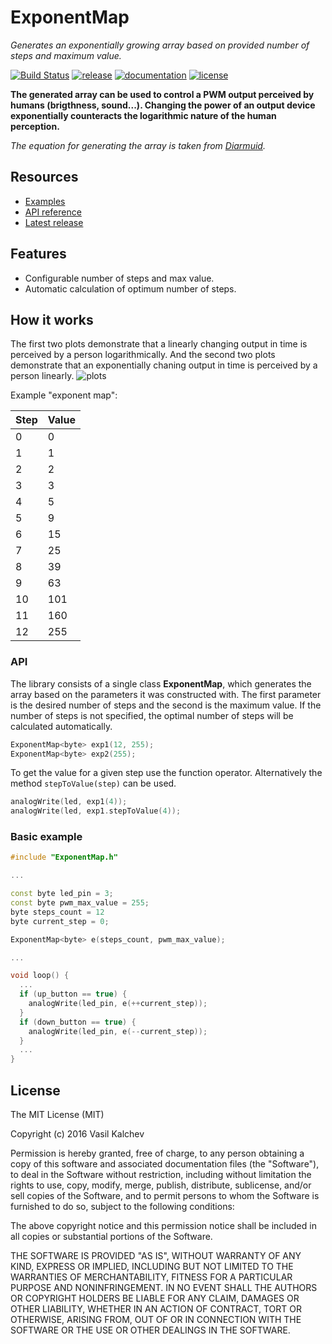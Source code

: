 ExponentMap
===========

*Generates an exponentially growing array based on provided number of steps and maximum value.*

[![Build Status](https://travis-ci.org/VaSe7u/ExponentMap.svg?branch=master)](https://travis-ci.org/VaSe7u/ExponentMap)
[![release](https://img.shields.io/badge/release-1.1.0-yellow.svg)](https://github.com/VaSe7u/ExponentMap/releases)
[![documentation](https://img.shields.io/badge/docs-doxygen-green.svg)](https://VaSe7u.github.io/ExponentMap/doc/Doxygen/html/index.html)
[![license](https://img.shields.io/github/license/mashape/apistatus.svg?maxAge=2592000)](https://opensource.org/licenses/mit-license.php)

**The generated array can be used to control a PWM output perceived by humans (brigthness, sound...). Changing the power of an output device exponentially counteracts the logarithmic nature of the human perception.**

*The equation for generating the array is taken from [Diarmuid][diarmuid].*


Resources
---------
 - [Examples][examples]
 - [API reference][doxygen classes]
 - [Latest release][latest release]

Features
--------
 - Configurable number of steps and max value.
 - Automatic calculation of optimum number of steps.

How it works
------------
The first two plots demonstrate that a linearly changing output in time is perceived by a person logarithmically. And the second two plots demonstrate that an exponentially chaning output in time is perceived by a person linearly.
![plots](https://raw.githubusercontent.com/VasilKalchev/ExponentMap/master/doc/Images/plots.png)

Example "exponent map":

| Step   | Value  |
| ------ |--------|
| 0      | 0      |
| 1      | 1      |
| 2      | 2      |
| 3      | 3      |
| 4      | 5      |
| 5      | 9      |
| 6      | 15     |
| 7      | 25     |
| 8      | 39     |
| 9      | 63     |
| 10     | 101    |
| 11     | 160    |
| 12     | 255    |


### API
The library consists of a single class **ExponentMap**, which generates the array based on the parameters it was constructed with. The first parameter is the desired number of steps and the second is the maximum value. If the number of steps is not specified, the optimal number of steps will be calculated automatically.
```c++
ExponentMap<byte> exp1(12, 255);
ExponentMap<byte> exp2(255);
```


To get the value for a given step use the function operator. Alternatively the method `stepToValue(step)` can be used.
```c++
analogWrite(led, exp1(4));
analogWrite(led, exp1.stepToValue(4));
```


### Basic example
```c++
#include "ExponentMap.h"

...

const byte led_pin = 3;
const byte pwm_max_value = 255;
byte steps_count = 12
byte current_step = 0;

ExponentMap<byte> e(steps_count, pwm_max_value);

...

void loop() {
  ...
  if (up_button == true) {
    analogWrite(led_pin, e(++current_step));
  }
  if (down_button == true) {
    analogWrite(led_pin, e(--current_step));
  }
  ...
}
```


License
-------
The MIT License (MIT)

Copyright (c) 2016 Vasil Kalchev

Permission is hereby granted, free of charge, to any person obtaining a copy
of this software and associated documentation files (the "Software"), to deal
in the Software without restriction, including without limitation the rights
to use, copy, modify, merge, publish, distribute, sublicense, and/or sell
copies of the Software, and to permit persons to whom the Software is
furnished to do so, subject to the following conditions:

The above copyright notice and this permission notice shall be included in all
copies or substantial portions of the Software.

THE SOFTWARE IS PROVIDED "AS IS", WITHOUT WARRANTY OF ANY KIND, EXPRESS OR
IMPLIED, INCLUDING BUT NOT LIMITED TO THE WARRANTIES OF MERCHANTABILITY,
FITNESS FOR A PARTICULAR PURPOSE AND NONINFRINGEMENT. IN NO EVENT SHALL THE
AUTHORS OR COPYRIGHT HOLDERS BE LIABLE FOR ANY CLAIM, DAMAGES OR OTHER
LIABILITY, WHETHER IN AN ACTION OF CONTRACT, TORT OR OTHERWISE, ARISING FROM,
OUT OF OR IN CONNECTION WITH THE SOFTWARE OR THE USE OR OTHER DEALINGS IN THE
SOFTWARE.

[doxygen]: https://VaSe7u.github.io/ExponentMap/doc/Doxygen/html/index.html
[examples]: https://github.com/VaSe7u/ExponentMap/tree/master/examples
[doxygen classes]: https://VaSe7u.github.io/ExponentMap/doc/Doxygen/html/annotated.html
[latest release]: https://github.com/VaSe7u/ExponentMap/releases/latest
[diarmuid]: https://diarmuid.ie/blog/pwm-exponential-led-fading-on-arduino-or-other-platforms/
[wiki]: 404
